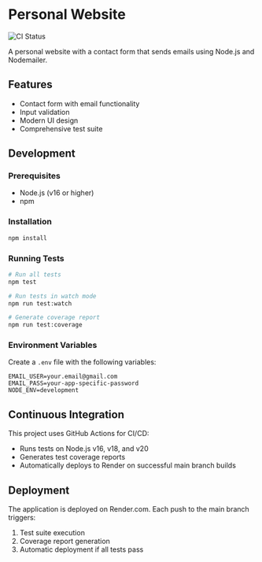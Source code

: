 # Personal Website

![CI Status](https://github.com/itaimenprivate/personal-website/workflows/CI/badge.svg)

A personal website with a contact form that sends emails using Node.js and Nodemailer.

## Features
- Contact form with email functionality
- Input validation
- Modern UI design
- Comprehensive test suite

## Development

### Prerequisites
- Node.js (v16 or higher)
- npm

### Installation
```bash
npm install
```

### Running Tests
```bash
# Run all tests
npm test

# Run tests in watch mode
npm run test:watch

# Generate coverage report
npm run test:coverage
```

### Environment Variables
Create a `.env` file with the following variables:
```
EMAIL_USER=your.email@gmail.com
EMAIL_PASS=your-app-specific-password
NODE_ENV=development
```

## Continuous Integration
This project uses GitHub Actions for CI/CD:
- Runs tests on Node.js v16, v18, and v20
- Generates test coverage reports
- Automatically deploys to Render on successful main branch builds

## Deployment
The application is deployed on Render.com. Each push to the main branch triggers:
1. Test suite execution
2. Coverage report generation
3. Automatic deployment if all tests pass
